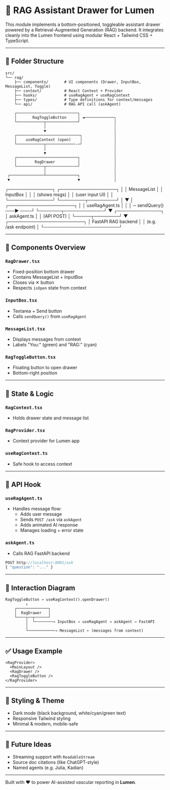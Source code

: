 # 🧠 RAG Assistant Drawer for Lumen

This module implements a bottom-positioned, toggleable assistant drawer powered by a Retrieval-Augmented Generation (RAG) backend. It integrates cleanly into the Lumen frontend using modular React + Tailwind CSS + TypeScript.

---

## 📁 Folder Structure

```
src/
└── rag/
    ├── components/       # UI components (Drawer, InputBox, MessageList, Toggle)
    ├── context/          # React Context + Provider
    ├── hooks/            # useRagAgent + useRagContext
    ├── types/            # Type definitions for context/messages
    └── api/              # RAG API call (askAgent)
```


        ┌───────────────────────────┐
        │       RagToggleButton     │ ◄─────────────┐
        └────────────┬──────────────┘               │
                     │                              │
                     ▼                              │
        ┌────────────────────────────┐              │
        │    useRagContext (open)    │              │
        └────────────┬─────────────-─┘              │
                     │                              │
                     ▼                              │
        ┌───────────────────────────┐               │
        │        RagDrawer          │               │
        └────────────┬──────────────┘               │
                     │                              │
     ┌───────────────┴──────────────┐               │
     ▼                              ▼               │
┌──────────────┐          ┌──────────────────┐      │
│ MessageList  │          │     InputBox     │      │
│ (shows msgs) │          │ (user input UI)  │      │
└──────────────┘          └────────┬─────────┘      │
                                   ▼                │
                        ┌─────────────────────┐     │
                        │   useRagAgent.ts    │     │
                        │  ─ sendQuery() ───▶  ───-┘
                        └───────┬────────────-┘
                                ▼
                         ┌──────────────┐
                         │ askAgent.ts  │
                         │ (API POST)   │
                         └─────┬────────┘
                               ▼
                 ┌────────────────────────┐
                 │  FastAPI RAG backend   │
                 │  (e.g. /ask endpoint)  │
                 └────────────────────────┘


---

## 🧩 Components Overview

### `RagDrawer.tsx`
- Fixed-position bottom drawer
- Contains MessageList + InputBox
- Closes via ✕ button
- Respects `isOpen` state from context

### `InputBox.tsx`
- Textarea + Send button
- Calls `sendQuery()` from `useRagAgent`

### `MessageList.tsx`
- Displays messages from context
- Labels "You:" (green) and "RAG:" (cyan)

### `RagToggleButton.tsx`
- Floating button to open drawer
- Bottom-right position

---

## 🧠 State & Logic

### `RagContext.tsx`
- Holds drawer state and message list

### `RagProvider.tsx`
- Context provider for Lumen app

### `useRagContext.ts`
- Safe hook to access context

---

## 📡 API Hook

### `useRagAgent.ts`
- Handles message flow:
  - Adds user message
  - Sends `POST /ask` via `askAgent`
  - Adds animated AI response
  - Manages loading + error state

### `askAgent.ts`
- Calls RAG FastAPI backend

```ts
POST http://localhost:8001/ask
{ "question": "..." }
```

---

## 🔁 Interaction Diagram

```
RagToggleButton → useRagContext().openDrawer()
         ↓
    ┌──────────────┐
    │  RagDrawer   │
    └────┬──┬──────┘
         │  └────────→ InputBox → useRagAgent → askAgent → FastAPI
         │
         └────────────→ MessageList ← (messages from context)
```

---

## ✅ Usage Example

```tsx
<RagProvider>
  <MainLayout />
  <RagDrawer />
  <RagToggleButton />
</RagProvider>
```

---

## 🎨 Styling & Theme

- Dark mode (black background, white/cyan/green text)
- Responsive Tailwind styling
- Minimal & modern, mobile-safe

---

## 🧪 Future Ideas

- Streaming support with `ReadableStream`
- Source doc citations (like ChatGPT-style)
- Named agents (e.g. Julia, Kadian)

---

Built with ❤️ to power AI-assisted vascular reporting in **Lumen**.